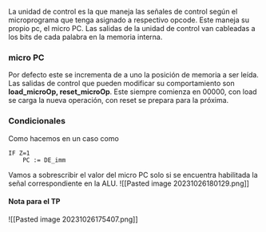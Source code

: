 La unidad de control es la que maneja las señales de control según el microprograma que tenga asignado a respectivo opcode. Este maneja su propio pc, el micro PC. 
Las salidas de la unidad de control van cableadas a los bits de cada palabra en la memoria interna.

### micro PC
Por defecto este se incrementa de a uno la posición de memoria a ser leída. Las salidas de control que pueden modificar su comportamiento son <b>load_microOp, reset_microOp</b>. 
Este siempre comienza en 00000, con load se carga la nueva operación, con reset se prepara para la próxima.

### Condicionales
Como hacemos en un caso como 
```RTL
IF Z=1 
	PC := DE_imm
```
Vamos a sobrescribir el valor del micro PC solo si se encuentra habilitada la señal correspondiente en la ALU. 
![[Pasted image 20231026180129.png]]

#### Nota para el TP 
![[Pasted image 20231026175407.png]]